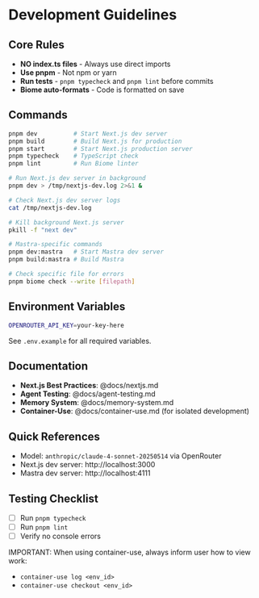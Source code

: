# Development Guidelines

## Core Rules
- **NO index.ts files** - Always use direct imports
- **Use pnpm** - Not npm or yarn
- **Run tests** - `pnpm typecheck` and `pnpm lint` before commits
- **Biome auto-formats** - Code is formatted on save

## Commands
```bash
pnpm dev          # Start Next.js dev server
pnpm build        # Build Next.js for production
pnpm start        # Start Next.js production server
pnpm typecheck    # TypeScript check
pnpm lint         # Run Biome linter

# Run Next.js dev server in background
pnpm dev > /tmp/nextjs-dev.log 2>&1 &

# Check Next.js dev server logs
cat /tmp/nextjs-dev.log

# Kill background Next.js server
pkill -f "next dev"

# Mastra-specific commands
pnpm dev:mastra   # Start Mastra dev server
pnpm build:mastra # Build Mastra

# Check specific file for errors
pnpm biome check --write [filepath]
```

## Environment Variables
```bash
OPENROUTER_API_KEY=your-key-here
```
See `.env.example` for all required variables.

## Documentation
- **Next.js Best Practices**: @docs/nextjs.md
- **Agent Testing**: @docs/agent-testing.md
- **Memory System**: @docs/memory-system.md
- **Container-Use**: @docs/container-use.md (for isolated development)

## Quick References
- Model: `anthropic/claude-4-sonnet-20250514` via OpenRouter
- Next.js dev server: http://localhost:3000
- Mastra dev server: http://localhost:4111

## Testing Checklist
- [ ] Run `pnpm typecheck`
- [ ] Run `pnpm lint`
- [ ] Verify no console errors

IMPORTANT: When using container-use, always inform user how to view work:
- `container-use log <env_id>`
- `container-use checkout <env_id>`